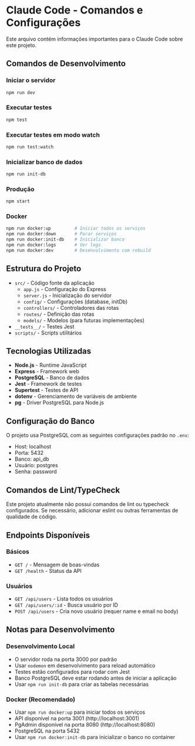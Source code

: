 # Claude Code - Comandos e Configurações

Este arquivo contém informações importantes para o Claude Code sobre este projeto.

## Comandos de Desenvolvimento

### Iniciar o servidor
```bash
npm run dev
```

### Executar testes
```bash
npm test
```

### Executar testes em modo watch
```bash
npm run test:watch
```

### Inicializar banco de dados
```bash
npm run init-db
```

### Produção
```bash
npm start
```

### Docker
```bash
npm run docker:up         # Iniciar todos os serviços
npm run docker:down       # Parar serviços
npm run docker:init-db    # Inicializar banco
npm run docker:logs       # Ver logs
npm run docker:dev        # Desenvolvimento com rebuild
```

## Estrutura do Projeto

- `src/` - Código fonte da aplicação
  - `app.js` - Configuração do Express
  - `server.js` - Inicialização do servidor
  - `config/` - Configurações (database, initDb)
  - `controllers/` - Controladores das rotas
  - `routes/` - Definição das rotas
  - `models/` - Modelos (para futuras implementações)
- `__tests__/` - Testes Jest
- `scripts/` - Scripts utilitários

## Tecnologias Utilizadas

- **Node.js** - Runtime JavaScript
- **Express** - Framework web
- **PostgreSQL** - Banco de dados
- **Jest** - Framework de testes
- **Supertest** - Testes de API
- **dotenv** - Gerenciamento de variáveis de ambiente
- **pg** - Driver PostgreSQL para Node.js

## Configuração do Banco

O projeto usa PostgreSQL com as seguintes configurações padrão no `.env`:
- Host: localhost
- Porta: 5432
- Banco: api_db
- Usuário: postgres
- Senha: password

## Comandos de Lint/TypeCheck

Este projeto atualmente não possui comandos de lint ou typecheck configurados.
Se necessário, adicionar eslint ou outras ferramentas de qualidade de código.

## Endpoints Disponíveis

### Básicos
- `GET /` - Mensagem de boas-vindas
- `GET /health` - Status da API

### Usuários
- `GET /api/users` - Lista todos os usuários
- `GET /api/users/:id` - Busca usuário por ID
- `POST /api/users` - Cria novo usuário (requer name e email no body)

## Notas para Desenvolvimento

### Desenvolvimento Local
- O servidor roda na porta 3000 por padrão
- Usar `nodemon` em desenvolvimento para reload automático
- Testes estão configurados para rodar com Jest
- Banco PostgreSQL deve estar rodando antes de iniciar a aplicação
- Usar `npm run init-db` para criar as tabelas necessárias

### Docker (Recomendado)
- Usar `npm run docker:up` para iniciar todos os serviços
- API disponível na porta 3001 (http://localhost:3001)
- PgAdmin disponível na porta 8080 (http://localhost:8080)
- PostgreSQL na porta 5432
- Usar `npm run docker:init-db` para inicializar o banco no container